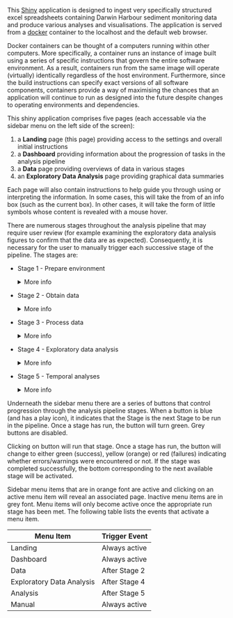 This [Shiny](https://shiny.posit.co/) application is designed to
ingest very specifically structured excel spreadsheets containing
Darwin Harbour sediment monitoring data and produce various analyses
and visualisations. The application is served from a
[docker](https://www.docker.com/) container to the localhost and the
default web browser.

Docker containers can be thought of a computers running within other
computers. More specifically, a container runs an instance of image
built using a series of specific instructions that govern the entire
software environment. As a result, containers run from the same image
will operate (virtually) identically regardless of the host
environment. Furthermore, since the build instructions can specify
exact versions of all software components, containers provide a way of
maximising the chances that an application will continue to run as
designed into the future despite changes to operating environments and
dependencies.

This shiny application comprises five pages (each accessable via the
sidebar menu on the left side of the screen):

1. a **Landing** page (this page) providing access to the settings and
   overall initial instructions
2. a **Dashboard** providing information about the progression of
   tasks in the analysis pipeline
3. a **Data** page providing overviews of data in various stages
4. an **Exploratory Data Analysis** page providing graphical data
   summaries

Each page will also contain instructions to help guide you through
using or interpreting the information. In some cases, this will take
the from of an info box (such as the current box). In other cases, it
will take the form of little <span class="fas fa-circle-info"></span>
symbols whose content is revealed with a mouse hover.

There are numerous stages throughout the analysis pipeline that may
require user review (for example examining the exploratory data
analysis figures to confirm that the data are as expected).
Consequently, it is necessary for the user to manually trigger each
successive stage of the pipeline.  The stages are:

- Stage 1 - Prepare environment 
  <details><summary>More info</summary>
  <p class = "details-info">
  This stage is run automatically on startup and essentially sets up the operating environment.
  </p>
  </details>
- Stage 2 - Obtain data
  <details><summary>More info</summary>
  <p class = "details-info">
  This stage comprises of the following steps:
  
  - reading in the excel files within the nominated input path
  - validating the input data according to a set of validation rules
  - constructing various spatial objects for mapping and spatial aggregation purposes
  
  The tables within the **Raw data** tab of the **Data** page will also be populated.
  </p>
  </details>
- Stage 3 - Process data
  <details><summary>More info</summary>
  <p class = "details-info">
  This stage comprises of the following steps:
  
  - apply limit of reporing values (LoRs)
  - pivot the data into a longer format that is more suitable for analysis and graphing
  - join in the metadata to each associated sheet
  - make a unique key
  - collate the all the data together from across the multiple sheets and files into a single data set
  - incorporate the spatial data
  - tidy the field names
  - apply data standardisations
  - create a site lookup table to facilitate fast incorporation of spatial information into any outputs.
  
  The tables within the **Processed data** tab of the **Data** page will also be populated.
  </p>
  </details>
- Stage 4 - Exploratory data analysis
  <details><summary>More info</summary>
  <p class = "details-info">
  This stage comprises of the following steps:
  
  - retrieve the processed data.
  - construct spatio-temporal design plots conditioned on initial sampling semester
  - construct variable temporal design plots conditioned on harbour zone
  - construct site level temporal trends for each variable
  - construct zone level temporal and spatial visualisations for each variable
  
  The exploratory data figures of the **Exploratory Data Analysis** page will also be populated.
  </p>
  </details>
- Stage 5 - Temporal analyses
  <details><summary>More info</summary>
  <p class = "details-info">
  This stage comprises of the following steps:
  
  - retrieve the processed data
  - prepare the data for modelling
  - prepare appropriate model formulae for each zone, variable,
    standardisation type
  - prepare appropriate model priors for each zone, variable,
    standardisation type 
  - prepare appropriate model template 
  - fit the models for each zone, variable, standardisation type
  - perform model validations for each zone, variable, standardisation
    type
  - estimate all the contrasts for each model and collate all the
    effects

  </p> </details>

Underneath the sidebar menu there are a series of buttons that control
progression through the analysis pipeline stages. When a button is
blue (and has a play icon), it indicates that the Stage is the next
Stage to be run in the pipeline. Once a stage has run, the button will
turn green. Grey buttons are disabled.

Clicking on button will run that stage. Once a stage has run, the
button will change to either green (success), yellow (orange) or red
(failures) indicating whether errors/warnings were encountered or not.
If the stage was completed successfully, the bottom corresponding to
the next available stage will be activated.

Sidebar menu items that are in orange font are active and clicking on
an active menu item will reveal an associated page. Inactive menu
items are in grey font. Menu items will only become active once the
appropriate run stage has been met. The following table lists the
events that activate a menu item.

<div class="table-minimal">

| Menu Item                 | Trigger Event |
|---------------------------|---------------|
| Landing                   | Always active |
| Dashboard                 | Always active |
| Data                      | After Stage 2 |
| Exploratory Data Analysis | After Stage 4 |
| Analysis                  | After Stage 5 |
| Manual                    | Always active |

</div>

